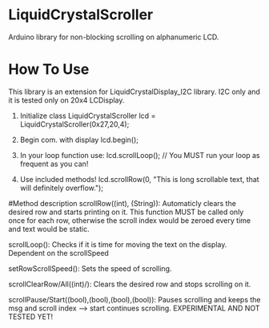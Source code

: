 # LiquidCrystalScroller
Arduino library for non-blocking scrolling on alphanumeric LCD.

# How To Use
This library is an extension for LiquidCrystalDisplay_I2C library.
I2C only and it is tested only on 20x4 LCDisplay.

1. Initialize class
LiquidCrystalScroller lcd = LiquidCrystalScroller(0x27,20,4);

2. Begin com. with display
lcd.begin();

3. In your loop function use:
lcd.scrollLoop();
// You MUST run your loop as frequent as you can!

4. Use included methods!
lcd.scrollRow(0, "This is long scrollable text, that will definitely overflow.");

#Method description
scrollRow((int)<row>, (String)<text to print>):
  Automaticly clears the desired row and starts printing on it.
  This function MUST be called only once for each row, otherwise
  the scroll index would be zeroed every time and text would be static.
  
scrollLoop():
  Checks if it is time for moving the text on the display.
  Dependent on the scrollSpeed
  
setRowScrollSpeed():
  Sets the speed of scrolling.
  
scrollClearRow/All((int)<row>/):
  Clears the desired row and stops scrolling on it.
  
scrollPause/Start((bool)<row1>,(bool)<row2>,(bool)<row3>,(bool)<row4>):
  Pauses scrolling and keeps the msg and scroll index --> start continues scrolling.
  EXPERIMENTAL AND NOT TESTED YET!
  
